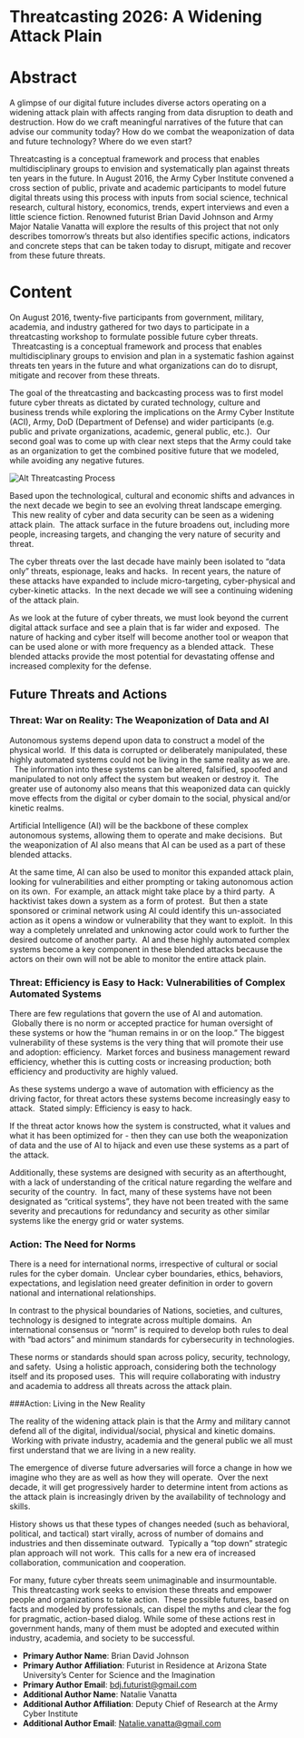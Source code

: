 # Threatcasting 2026: A Widening Attack Plain

# Abstract

A glimpse of our digital future includes diverse actors operating on a widening attack plain with affects ranging from data disruption to death and destruction. How do we craft meaningful narratives of the future that can advise our community today? How do we combat the weaponization of data and future technology? Where do we even start? 

Threatcasting is a conceptual framework and process that enables multidisciplinary groups to envision and systematically plan against threats ten years in the future. In August 2016, the Army Cyber Institute convened a cross section of public, private and academic participants to model future digital threats using this process with inputs from social science, technical research, cultural history, economics, trends, expert interviews and even a little science fiction. Renowned futurist Brian David Johnson and Army Major Natalie Vanatta will explore the results of this project that not only describes tomorrow’s threats but also identifies specific actions, indicators and concrete steps that can be taken today to disrupt, mitigate and recover from these future threats.

# Content

On August 2016, twenty-five participants from government, military, academia, and industry gathered for two days to participate in a threatcasting workshop to formulate possible future cyber threats.  Threatcasting is a conceptual framework and process that enables multidisciplinary groups to envision and plan in a systematic fashion against threats ten years in the future and what organizations can do to disrupt, mitigate and recover from these threats.

The goal of the threatcasting and backcasting process was to first model future cyber threats as dictated by curated technology, culture and business trends while exploring the implications on the Army Cyber Institute (ACI), Army, DoD (Department of Defense) and wider participants (e.g. public and private organizations, academic, general public, etc.).  Our second goal was to come up with clear next steps that the Army could take as an organization to get the combined positive future that we modeled, while avoiding any negative futures. 

![Alt Threatcasting Process](imgs/threatcasting.jpg)

Based upon the technological, cultural and economic shifts and advances in the next decade we begin to see an evolving threat landscape emerging.  This new reality of cyber and data security can be seen as a widening attack plain.  The attack surface in the future broadens out, including more people, increasing targets, and changing the very nature of security and threat.

The cyber threats over the last decade have mainly been isolated to “data only” threats, espionage, leaks and hacks.  In recent years, the nature of these attacks have expanded to include micro-targeting, cyber-physical and cyber-kinetic attacks.  In the next decade we will see a continuing widening of the attack plain.

As we look at the future of cyber threats, we must look beyond the current digital attack surface and see a plain that is far wider and exposed.  The nature of hacking and cyber itself will become another tool or weapon that can be used alone or with more frequency as a blended attack.  These blended attacks provide the most potential for devastating offense and increased complexity for the defense.  

## Future Threats and Actions

### Threat: War on Reality: The Weaponization of Data and AI

Autonomous systems depend upon data to construct a model of the physical world.  If this data is corrupted or deliberately manipulated, these highly automated systems could not be living in the same reality as we are.   The information into these systems can be altered, falsified, spoofed and manipulated to not only affect the system but weaken or destroy it.  The greater use of autonomy also means that this weaponized data can quickly move effects from the digital or cyber domain to the social, physical and/or kinetic realms.

Artificial Intelligence (AI) will be the backbone of these complex autonomous systems, allowing them to operate and make decisions.  But the weaponization of AI also means that AI can be used as a part of these blended attacks.

At the same time, AI can also be used to monitor this expanded attack plain, looking for vulnerabilities and either prompting or taking autonomous action on its own.  For example, an attack might take place by a third party.  A hacktivist takes down a system as a form of protest.  But then a state sponsored or criminal network using AI could identify this un-associated action as it opens a window or vulnerability that they want to exploit.  In this way a completely unrelated and unknowing actor could work to further the desired outcome of another party.  AI and these highly automated complex systems become a key component in these blended attacks because the actors on their own will not be able to monitor the entire attack plain. 

### Threat: Efficiency is Easy to Hack: Vulnerabilities of Complex Automated Systems

There are few regulations that govern the use of AI and automation.  Globally there is no norm or accepted practice for human oversight of these systems or how the “human remains in or on the loop.” The biggest vulnerability of these systems is the very thing that will promote their use and adoption: efficiency.  Market forces and business management reward efficiency, whether this is cutting costs or increasing production; both efficiency and productivity are highly valued.

As these systems undergo a wave of automation with efficiency as the driving factor, for threat actors these systems become increasingly easy to attack.  Stated simply: Efficiency is easy to hack.

If the threat actor knows how the system is constructed, what it values and what it has been optimized for - then they can use both the weaponization of data and the use of AI to hijack and even use these systems as a part of the attack.

Additionally, these systems are designed with security as an afterthought, with a lack of understanding of the critical nature regarding the welfare and security of the country.  In fact, many of these systems have not been designated as “critical systems”, they have not been treated with the same severity and precautions for redundancy and security as other similar systems like the energy grid or water systems.

### Action: The Need for Norms

There is a need for international norms, irrespective of cultural or social rules for the cyber domain.  Unclear cyber boundaries, ethics, behaviors, expectations, and legislation need greater definition in order to govern national and international relationships. 

In contrast to the physical boundaries of Nations, societies, and cultures, technology is designed to integrate across multiple domains.  An international consensus or “norm” is required to develop both rules to deal with “bad actors” and minimum standards for cybersecurity in technologies.

These norms or standards should span across policy, security, technology, and safety.  Using a holistic approach, considering both the technology itself and its proposed uses.  This will require collaborating with industry and academia to address all threats across the attack plain.

###Action: Living in the New Reality

The reality of the widening attack plain is that the Army and military cannot defend all of the digital, individual/social, physical and kinetic domains.  Working with private industry, academia and the general public we all must first understand that we are living in a new reality.

The emergence of diverse future adversaries will force a change in how we imagine who they are as well as how they will operate.  Over the next decade, it will get progressively harder to determine intent from actions as the attack plain is increasingly driven by the availability of technology and skills.

History shows us that these types of changes needed (such as behavioral, political, and tactical) start virally, across of number of domains and industries and then disseminate outward.  Typically a “top down” strategic plan approach will not work.  This calls for a new era of increased collaboration, communication and cooperation.

For many, future cyber threats seem unimaginable and insurmountable.  This threatcasting work seeks to envision these threats and empower people and organizations to take action.  These possible futures, based on facts and modeled by professionals, can dispel the myths and clear the fog for pragmatic, action-based dialog. While some of these actions rest in government hands, many of them must be adopted and executed within industry, academia, and society to be successful.  

* **Primary Author Name**:  Brian David Johnson
* **Primary Author Affiliation**:  Futurist in Residence at Arizona State University’s Center for Science and the Imagination
* **Primary Author Email**: bdj.futurist@gmail.com
* **Additional Author Name**: Natalie Vanatta
* **Additional Author Affiliation**: Deputy Chief of Research at the Army Cyber Institute
* **Additional Author Email**: Natalie.vanatta@gmail.com
